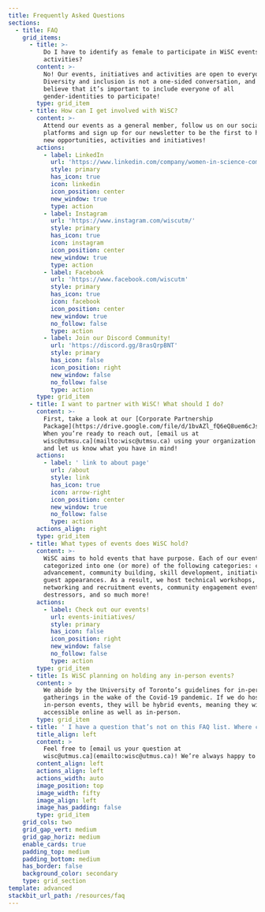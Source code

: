 ```yaml
---
title: Frequently Asked Questions
sections:
  - title: FAQ
    grid_items:
      - title: >-
          Do I have to identify as female to participate in WiSC events and
          activities?
        content: >-
          No! Our events, initiatives and activities are open to everyone.
          Diversity and inclusion is not a one-sided conversation, and we
          believe that it’s important to include everyone of all
          gender-identities to participate!
        type: grid_item
      - title: How can I get involved with WiSC?
        content: >-
          Attend our events as a general member, follow us on our social media
          platforms and sign up for our newsletter to be the first to hear about
          new opportunities, activities and initiatives!  
        actions:
          - label: LinkedIn
            url: 'https://www.linkedin.com/company/women-in-science-computing/'
            style: primary
            has_icon: true
            icon: linkedin
            icon_position: center
            new_window: true
            type: action
          - label: Instagram
            url: 'https://www.instagram.com/wiscutm/'
            style: primary
            has_icon: true
            icon: instagram
            icon_position: center
            new_window: true
            type: action
          - label: Facebook
            url: 'https://www.facebook.com/wiscutm'
            style: primary
            has_icon: true
            icon: facebook
            icon_position: center
            new_window: true
            no_follow: false
            type: action
          - label: Join our Discord Community!
            url: 'https://discord.gg/8rasQrpBNT'
            style: primary
            has_icon: false
            icon_position: right
            new_window: false
            no_follow: false
            type: action
        type: grid_item
      - title: I want to partner with WiSC! What should I do?
        content: >-
          First, take a look at our [Corporate Partnership
          Package](https://drive.google.com/file/d/1bvAZl_fQ6eQ8uem6cJsOKCMIhdojQe7b/view?usp=sharing)!
          When you’re ready to reach out, [email us at
          wisc@utmsu.ca](mailto:wisc@utmsu.ca) using your organization’s email,
          and let us know what you have in mind!
        actions:
          - label: ' link to about page'
            url: /about
            style: link
            has_icon: true
            icon: arrow-right
            icon_position: center
            new_window: true
            no_follow: false
            type: action
        actions_align: right
        type: grid_item
      - title: What types of events does WiSC hold?
        content: >-
          WiSC aims to hold events that have purpose. Each of our events can be
          categorized into one (or more) of the following categories: career
          advancement, community building, skill development, initiatives and
          guest appearances. As a result, we host technical workshops,
          networking and recruitment events, community engagement events,
          destressors, and so much more!
        actions:
          - label: Check out our events!
            url: events-initiatives/
            style: primary
            has_icon: false
            icon_position: right
            new_window: false
            no_follow: false
            type: action
        type: grid_item
      - title: Is WiSC planning on holding any in-person events?
        content: >
          We abide by the University of Toronto’s guidelines for in-person
          gatherings in the wake of the Covid-19 pandemic. If we do host any
          in-person events, they will be hybrid events, meaning they will be
          accessible online as well as in-person.
        type: grid_item
      - title: ' I have a question that’s not on this FAQ list. Where can I find an answer?'
        title_align: left
        content: >
          Feel free to [email us your question at
          wisc@utmus.ca](emailto:wisc@utmus.ca)! We’re always happy to answer!
        content_align: left
        actions_align: left
        actions_width: auto
        image_position: top
        image_width: fifty
        image_align: left
        image_has_padding: false
        type: grid_item
    grid_cols: two
    grid_gap_vert: medium
    grid_gap_horiz: medium
    enable_cards: true
    padding_top: medium
    padding_bottom: medium
    has_border: false
    background_color: secondary
    type: grid_section
template: advanced
stackbit_url_path: /resources/faq
---
```


